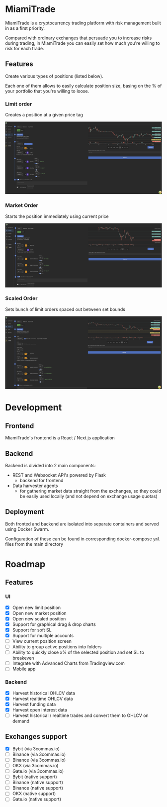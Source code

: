 # MiamiTrade

MiamiTrade is a cryptocurrency trading platform with risk management built in as a first priority.

Compared with ordinary exchanges that persuade you to increase risks during trading, in MiamiTrade you can easily set
how much you're willing to risk for each trade.

## Features

Create various types of positions (listed below).

Each one of them allows to easily calculate position size, basing on the % of your portfolio that you're willing to
loose.

### Limit order

Creates a position at a given price tag

![Limit order](./docs/limit.png)

### Market Order

Starts the position immediately using current price

![Market order](./docs/market.png)

### Scaled Order

Sets bunch of limit orders spaced out between set bounds

![Scaled order](./docs/scaled.png)

# Development

## Frontend

MiamiTrade's frontend is a React / Next.js application

## Backend

Backend is divided into 2 main components:

- REST and Websocket API's powered by Flask
    - backend for frontend
- Data harvester agents
    - for gathering market data straight from the exchanges, so they could be easily used
      locally (and not depend on exchange usage quotas)

## Deployment

Both fronted and backend are isolated into separate containers and served using Docker Swarm.

Configuration of these can be found in corresponding docker-compose `yml` files from the main directory

# Roadmap

## Features

### UI

- [x] Open new limit position
- [x] Open new market position
- [x] Open new scaled position
- [x] Support for graphical drag & drop charts
- [x] Support for soft SL
- [x] Support for multiple accounts
- [ ] View current position screen
- [ ] Ability to group active positions into folders
- [ ] Ability to quickly close x% of the selected position and set SL to breakeven
- [ ] Integrate with Advanced Charts from Tradingview.com
- [ ] Mobile app

### Backend

- [x] Harvest historical OHLCV data
- [x] Harvest realtime OHLCV data
- [x] Harvest funding data
- [x] Harvest open interest data
- [ ] Harvest historical / realtime trades and convert them to OHLCV on demand

## Exchanges support

- [x] Bybit (via 3commas.io)
- [ ] Binance (via 3commas.io)
- [ ] Binance (via 3commas.io)
- [ ] OKX (via 3commas.io)
- [ ] Gate.io (via 3commas.io)
- [ ] Bybit (native support)
- [ ] Binance (native support)
- [ ] Binance (native support)
- [ ] OKX (native support)
- [ ] Gate.io (native support)